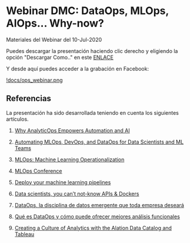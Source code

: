 # Webinar DMC: DataOps, MLOps, AIOps... Why-now?

Materiales del Webinar del 10-Jul-2020

Puedes descargar la presentación haciendo clic derecho y eligiendo la opción "Descargar Como.." en este [ENLACE](docs/OpsWhyNow.pdf)

Y desde aquí puedes acceder a la grabación en Facebook:

[!docs/ops_webinar.png](https://es-la.facebook.com/datamining.pe/videos/vb.101915079868800/732000480913804/)


## Referencias

La presentación ha sido desarrollada teniendo en cuenta los siguientes artículos.

1. [Why AnalyticOps Empowers Automation and AI](https://www.teradata.com/Blogs/Why-AnalyticOps-Empowers-Automation-and-AI)

2. [Automating MLOps, DevOps, and DataOps for Data Scientists and ML Teams](https://blog.netapp.com/data-science-pipeline-solution)

3. [MLOps: Machine Learning Operationalization](https://www.activestate.com/wp-content/uploads/2018/10/webinar-slides-mlops.pdf)

4. [MLOps Conference](https://www.youtube.com/watch?v=4dpGx8peO9w&list=PLH8M0UOY0uy6d_n3vEQe6J_gRBUrISF9m)

5. [Deploy your machine learning pipelines](https://medium.com/@igorzabukovec/deploy-your-machine-learning-pipelines-28007b985202)

6. [Data scientists, you can’t not-know APIs & Dockers](https://www.datasciencecentral.com/profiles/blogs/data-scientists-you-can-t-not-know-apis-amp-dockers)

7. [DataOps, la disciplina de datos emergente que toda empresa deseará](https://blogthinkbig.com/dataops-tecnologia-datos-emergente)

8. [Qué es DataOps y cómo puede ofrecer mejores análisis funcionales](https://discoverthenew.ituser.es/predictive-analytics/2018/03/que-es-dataops-y-como-puede-ofrecer-mejores-analisis-funcionales)

9. [Creating a Culture of Analytics with the Alation Data Catalog and Tableau](https://tc-europe19.tableau.com/learn/sessions/912?_ga=2.208544091.850077532.1594346465-105413372.1589231910)


